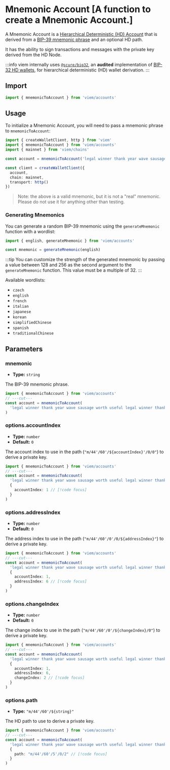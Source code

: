 # Mnemonic Account [A function to create a Mnemonic Account.]

A Mnemonic Account is a [Hierarchical Deterministic (HD) Account](/docs/accounts/hd) that is derived from a [BIP-39 mnemonic phrase](https://github.com/bitcoin/bips/blob/master/bip-0039.mediawiki) and an optional HD path.

It has the ability to sign transactions and messages with the private key derived from the HD Node.

:::info
viem internally uses [`@scure/bip32`](https://github.com/paulmillr/scure-bip32), an **audited** implementation of [BIP-32 HD wallets](https://github.com/bitcoin/bips/blob/master/bip-0032.mediawiki#abstract), for hierarchical deterministic (HD) wallet derivation.
:::

## Import

```ts twoslash
import { mnemonicToAccount } from 'viem/accounts'
```

## Usage

To initialize a Mnemonic Account, you will need to pass a mnemonic phrase to `mnemonicToAccount`:

```ts twoslash
import { createWalletClient, http } from 'viem'
import { mnemonicToAccount } from 'viem/accounts'
import { mainnet } from 'viem/chains'

const account = mnemonicToAccount('legal winner thank year wave sausage worth useful legal winner thank yellow') // [!code focus]

const client = createWalletClient({
  account,
  chain: mainnet,
  transport: http()
})
```

> Note: the above is a valid mnemonic, but it is not a "real" mnemonic. Please do not use it for anything other than testing.

### Generating Mnemonics

You can generate a random BIP-39 mnemonic using the `generateMnemonic` function with a wordlist:

```ts twoslash
import { english, generateMnemonic } from 'viem/accounts'

const mnemonic = generateMnemonic(english)
```

:::tip
You can customize the strength of the generated mnemonic by passing a value between 128 and 256 as the second argument to the `generateMnemonic` function. This value must be a multiple of 32.
:::

Available wordlists:

- `czech`
- `english`
- `french`
- `italian`
- `japanese`
- `korean`
- `simplifiedChinese`
- `spanish`
- `traditionalChinese`

## Parameters

### mnemonic

- **Type:** `string`

The BIP-39 mnemonic phrase.

```ts twoslash
import { mnemonicToAccount } from 'viem/accounts'
// ---cut---
const account = mnemonicToAccount(
  'legal winner thank year wave sausage worth useful legal winner thank yellow' // [!code focus]
)
```

### options.accountIndex

- **Type:** `number`
- **Default:** `0`

The account index to use in the path (`"m/44'/60'/${accountIndex}'/0/0"`) to derive a private key.

```ts twoslash
import { mnemonicToAccount } from 'viem/accounts'
// ---cut---
const account = mnemonicToAccount(
  'legal winner thank year wave sausage worth useful legal winner thank yellow',
  {
    accountIndex: 1 // [!code focus]
  }
)
```

### options.addressIndex

- **Type:** `number`
- **Default:** `0`

The address index to use in the path (`"m/44'/60'/0'/0/${addressIndex}"`) to derive a private key.

```ts twoslash
import { mnemonicToAccount } from 'viem/accounts'
// ---cut---
const account = mnemonicToAccount(
  'legal winner thank year wave sausage worth useful legal winner thank yellow',
  {
    accountIndex: 1,
    addressIndex: 6 // [!code focus]
  }
)
```

### options.changeIndex

- **Type:** `number`
- **Default:** `0`

The change index to use in the path (`"m/44'/60'/0'/${changeIndex}/0"`) to derive a private key.

```ts twoslash
import { mnemonicToAccount } from 'viem/accounts'
// ---cut---
const account = mnemonicToAccount(
  'legal winner thank year wave sausage worth useful legal winner thank yellow',
  {
    accountIndex: 1,
    addressIndex: 6,
    changeIndex: 2 // [!code focus]
  }
)
```

### options.path

- **Type:** `"m/44'/60'/${string}"`

The HD path to use to derive a private key.

```ts twoslash
import { mnemonicToAccount } from 'viem/accounts'
// ---cut---
const account = mnemonicToAccount(
  'legal winner thank year wave sausage worth useful legal winner thank yellow',
  {
    path: "m/44'/60'/5'/0/2" // [!code focus]
  }
)
```
